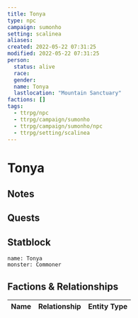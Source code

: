 ```yaml
---
title: Tonya
type: npc
campaign: sumonho
setting: scalinea
aliases: 
created: 2022-05-22 07:31:25
modified: 2022-05-22 07:31:25
person:
  status: alive
  race: 
  gender: 
  name: Tonya
  lastlocation: "Mountain Sanctuary"
factions: []
tags:
  - ttrpg/npc
  - ttrpg/campaign/sumonho
  - ttrpg/campaign/sumonho/npc
  - ttrpg/setting/scalinea
---
```


# Tonya

## Notes


## Quests


## Statblock

```statblock
name: Tonya
monster: Commoner
```


## Factions & Relationships
| Name | Relationship | Entity Type |
| ---- |:------------:| ----------- |



